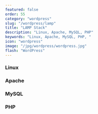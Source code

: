 ```yaml
---
featured: false
order: 55
category: "wordpress"
slug: "/wordpress/lamp"
title: "LAMP Stack"
description: "Linux, Apache, MySQL, PHP"
keywords: "Linux, Apache, MySQL, PHP, "
icon: "wordpress"
image: "/jpg/wordpress/wordpress.jpg"
flash: "WordPress"
---
```

### Linux

### Apache

### MySQL

### PHP
